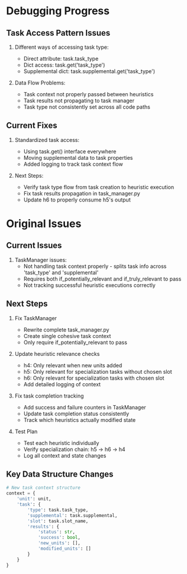 # Debugging Progress

## Task Access Pattern Issues
1. Different ways of accessing task type:
   - Direct attribute: task.task_type
   - Dict access: task.get('task_type')
   - Supplemental dict: task.supplemental.get('task_type')

2. Data Flow Problems:
   - Task context not properly passed between heuristics
   - Task results not propagating to task manager
   - Task type not consistently set across all code paths

## Current Fixes
1. Standardized task access:
   - Using task.get() interface everywhere
   - Moving supplemental data to task properties
   - Added logging to track task context flow

2. Next Steps:
   - Verify task type flow from task creation to heuristic execution
   - Fix task results propagation in task_manager.py
   - Update h6 to properly consume h5's output

# Original Issues
## Current Issues
1. TaskManager issues:
   - Not handling task context properly - splits task info across 'task_type' and 'supplemental'  
   - Requires both if_potentially_relevant and if_truly_relevant to pass
   - Not tracking successful heuristic executions correctly

## Next Steps
1. Fix TaskManager
   - Rewrite complete task_manager.py
   - Create single cohesive task context
   - Only require if_potentially_relevant to pass

2. Update heuristic relevance checks
   - h4: Only relevant when new units added 
   - h5: Only relevant for specialization tasks without chosen slot
   - h6: Only relevant for specialization tasks with chosen slot
   - Add detailed logging of context

3. Fix task completion tracking
   - Add success and failure counters in TaskManager
   - Update task completion status consistently
   - Track which heuristics actually modified state

4. Test Plan
   - Test each heuristic individually
   - Verify specialization chain: h5 -> h6 -> h4
   - Log all context and state changes

## Key Data Structure Changes
```python
# New task context structure
context = {
    'unit': unit,
    'task': {
        'type': task.task_type,
        'supplemental': task.supplemental,
        'slot': task.slot_name,
        'results': {
            'status': str,
            'success': bool,
            'new_units': [],
            'modified_units': []
        }
    }
}
```